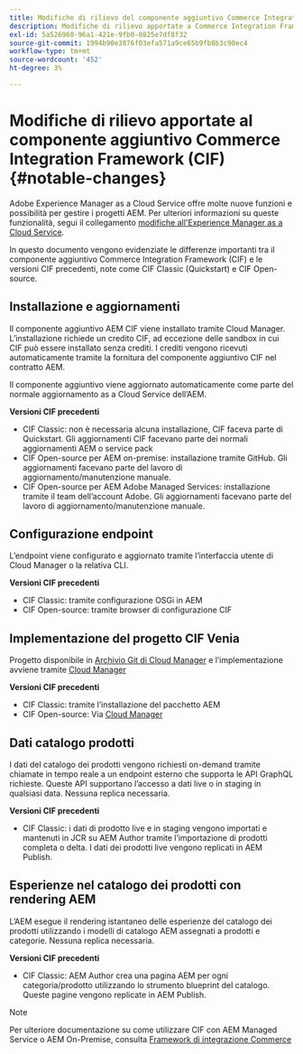 ```yaml
---
title: Modifiche di rilievo del componente aggiuntivo Commerce Integration Framework (CIF)
description: Modifiche di rilievo apportate a Commerce Integration Framework (CIF) rispetto alle versioni CIF precedenti.
exl-id: 5a526960-96a1-421e-9fb0-0825e7df8f32
source-git-commit: 1994b90e3876f03efa571a9ce65b9fb8b3c90ec4
workflow-type: tm+mt
source-wordcount: '452'
ht-degree: 3%

---
```


# Modifiche di rilievo apportate al componente aggiuntivo Commerce Integration Framework (CIF){#notable-changes}

Adobe Experience Manager as a Cloud Service offre molte nuove funzioni e possibilità per gestire i progetti AEM. Per ulteriori informazioni su queste funzionalità, segui il collegamento [modifiche all&#39;Experience Manager as a Cloud Service](/help/release-notes/aem-cloud-changes.md).

In questo documento vengono evidenziate le differenze importanti tra il componente aggiuntivo Commerce Integration Framework (CIF) e le versioni CIF precedenti, note come CIF Classic (Quickstart) e CIF Open-source.

## Installazione e aggiornamenti

Il componente aggiuntivo AEM CIF viene installato tramite Cloud Manager. L’installazione richiede un credito CIF, ad eccezione delle sandbox in cui CIF può essere installato senza crediti. I crediti vengono ricevuti automaticamente tramite la fornitura del componente aggiuntivo CIF nel contratto AEM.

Il componente aggiuntivo viene aggiornato automaticamente come parte del normale aggiornamento as a Cloud Service dell’AEM.

**Versioni CIF precedenti**

* CIF Classic: non è necessaria alcuna installazione, CIF faceva parte di Quickstart. Gli aggiornamenti CIF facevano parte dei normali aggiornamenti AEM o service pack
* CIF Open-source per AEM on-premise: installazione tramite GitHub. Gli aggiornamenti facevano parte del lavoro di aggiornamento/manutenzione manuale.
* CIF Open-source per AEM Adobe Managed Services: installazione tramite il team dell’account Adobe. Gli aggiornamenti facevano parte del lavoro di aggiornamento/manutenzione manuale.

## Configurazione endpoint

L’endpoint viene configurato e aggiornato tramite l’interfaccia utente di Cloud Manager o la relativa CLI.

**Versioni CIF precedenti**

* CIF Classic: tramite configurazione OSGi in AEM
* CIF Open-source: tramite browser di configurazione CIF

## Implementazione del progetto CIF Venia

Progetto disponibile in [Archivio Git di Cloud Manager](https://experienceleague.adobe.com/docs/experience-manager-cloud-service/content/implementing/using-cloud-manager/managing-code/integrating-with-git.html) e l’implementazione avviene tramite [Cloud Manager](https://experienceleague.adobe.com/docs/experience-manager-cloud-service/content/implementing/deploying/overview.html?lang=it)

**Versioni CIF precedenti**

* CIF Classic: tramite l’installazione del pacchetto AEM
* CIF Open-source: Via [Cloud Manager](https://experienceleague.adobe.com/docs/experience-manager-cloud-manager/content/introduction.html?lang=it)

## Dati catalogo prodotti

I dati del catalogo dei prodotti vengono richiesti on-demand tramite chiamate in tempo reale a un endpoint esterno che supporta le API GraphQL richieste. Queste API supportano l’accesso a dati live o in staging in qualsiasi data. Nessuna replica necessaria.

**Versioni CIF precedenti**

* CIF Classic: i dati di prodotto live e in staging vengono importati e mantenuti in JCR su AEM Author tramite l’importazione di prodotti completa o delta. I dati dei prodotti live vengono replicati in AEM Publish.

## Esperienze nel catalogo dei prodotti con rendering AEM

L’AEM esegue il rendering istantaneo delle esperienze del catalogo dei prodotti utilizzando i modelli di catalogo AEM assegnati a prodotti e categorie. Nessuna replica necessaria.

**Versioni CIF precedenti**

* CIF Classic: AEM Author crea una pagina AEM per ogni categoria/prodotto utilizzando lo strumento blueprint del catalogo. Queste pagine vengono replicate in AEM Publish.

>[!NOTE]
>
>Per ulteriore documentazione su come utilizzare CIF con AEM Managed Service o AEM On-Premise, consulta [Framework di integrazione Commerce](https://www.adobe.io/apis/experiencecloud/commerce-integration-framework/getting-started.html)
